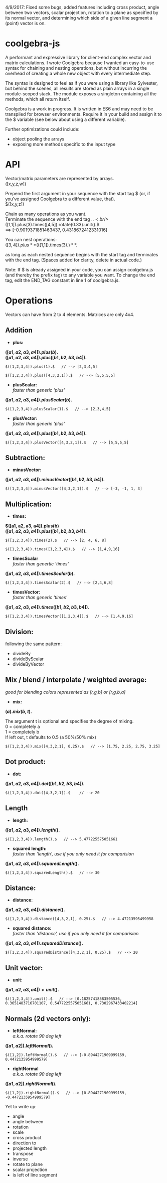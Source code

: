 4/9/2017: Fixed some bugs, added features including cross product, angle between two vectors, scalar projection, rotation to a plane as specified by its normal vector, and determining which side of a given line segment a (point) vector is on.

# coolgebra-js

A performant and expressive library for client-end complex vector and matrix calculations. I wrote Coolgebra because I wanted an easy-to-use syntax for chaining and nesting operations, but without incurring the overhead of creating a whole new object with every intermediate step.

The syntax is designed to feel as if you were using a library like Sylvester, but behind the scenes, all results are stored as plain arrays in a single module-scoped stack. The module exposes a singleton containing all the methods, which all return itself.

Coolgebra is a work in progress. It is written in ES6 and may need to be transpiled for browser environments. Require it in your build and assign it to the $ variable (see below about using a different variable).

Further optimizations could include:
- object pooling the arrays
- exposing more methods specific to the input type

# API

Vector/matrix parameters are represented by arrays.
<br/>([x,y,z,w])
  
Prepend the first argument in your sequence with the start tag $ (or, if you've assigned Coolgebra to a different value, that).
<br/>$([x,y,z])

Chain as many operations as you want.
<br/>Terminate the sequence with the end tag .$.
<br/>$([1,1]).plus(3).times([4,5]).rotate(0.33).unit().$
<br/>==> [-0.9019371851463437, 0.4318672412331016]

You can nest operations:
<br/>$([3,4]).plus  **($([1,1]).times(3).$)**  .$

as long as each nested sequence begins with the start tag and terminates with the end tag.
(Spaces added for clarity, delete in actual code.)

Note: If $ is already assigned in your code, you can assign coolgebra.js (and thereby the prefix tag) to any variable you want. To change the end tag, edit the END_TAG constant in line 1 of coolgebra.js.

# Operations

Vectors can have from 2 to 4 elements. Matrices are only 4x4.

**Addition**
---

- **plus:**

**$([a1, a2, a3, a4]).plus(b).$  
$([a1, a2, a3, a4]).plus([b1, b2, b3, b4]).$**

`$([1,2,3,4]).plus(1).$  
   // --> [2,3,4,5]`
   
`$([1,2,3,4]).plus([4,3,2,1]).$  
   // --> [5,5,5,5]`

- **plusScalar:**  
*faster than generic 'plus'*

**$([a1, a2, a3, a4]).plusScalar(b).$**

`$([1,2,3,4]).plusScalar(1).$  
   // --> [2,3,4,5]  `

- **plusVector:**  
   *faster than generic 'plus'*

**$([a1, a2, a3, a4]).plus([b1, b2, b3, b4]).$**
   
`$([1,2,3,4]).plusVector([4,3,2,1]).$  
   // --> [5,5,5,5] ` 
   
**Subtraction:**
---

- **minusVector:**

**$([a1, a2, a3, a4]).minusVector([b1, b2, b3, b4]).$**

`$([1,2,3,4]).minusVector([4,3,2,1]).$  
   // --> [-3, -1, 1, 3]`

**Multiplication:**
---

- **times:**

**$([a1, a2, a3, a4]).plus(b)  
$([a1, a2, a3, a4]).plus([b1, b2, b3, b4]).$**

`$([1,2,3,4]).times(2).$  
   // --> [2, 4, 6, 8]`
   
`$([1,2,3,4]).times([1,2,3,4]).$  
   // --> [1,4,9,16]`
   
- **timesScalar**  
*faster than genertic 'times'*
   
**$([a1, a2, a3, a4]).timesScalar(b).$**

`$([1,2,3,4]).timesScalar(2).$  
   // --> [2,4,6,8]  `
 
- **timesVector:**  
   *faster than generic 'times'*

**$([a1, a2, a3, a4]).times([b1, b2, b3, b4]).$** 
 
`$([1,2,3,4]).timesVector([1,2,3,4]).$  
   // --> [1,4,9,16]  `
   
**Division:**
---

following the same pattern:
- divideBy
- divideByScalar
- divideByVector

**Mix / blend / interpolate / weighted average:**
---
*good for blending colors represented as [r,g,b] or [r,g,b,a]*

- **mix:**

**$(a).mix(b, t).$**  

The argument t is optional and specifies the degree of mixing.  
0 = completely a  
1 = completely b  
If left out, t defaults to 0.5 (a 50%/50% mix)  

`$([1,2,3,4]).mix([4,3,2,1], 0.25).$  
   // --> [1.75, 2.25, 2.75, 3.25]`

**Dot product:**
---

- **dot:**

**$([a1, a2, a3, a4]).dot([b1, b2, b3, b4]).$**

`$([1,2,3,4]).dot([4,3,2,1]).$   
   // --> 20`

**Length**
---

- **length:**

**$([a1, a2, a3, a4]).length().$**

`$([1,2,3,4]).length().$  
   // --> 5.477225575051661`
   
- **squared length:**  
*faster than 'length', use if you only need it for comparision*

**$([a1, a2, a3, a4]).squaredLength().$**   
   
`$([1,2,3,4]).squaredLength().$  
   // --> 30  `
   
**Distance:**
---
   
- **distance:**

**$([a1, a2, a3, a4]).distance().$**

`$([1,2,3,4]).distance([4,3,2,1], 0.25).$  
   // --> 4.47213595499958`
   
- **squared distance:**  
*faster than 'distance', use if you only need it for comparision*

**$([a1, a2, a3, a4]).squaredDistance().$**

`$([1,2,3,4]).squaredDistance([4,3,2,1], 0.25).$  
   // --> 20  `
   
**Unit vector:**
---

- **unit:**

**$([a1, a2, a3, a4])>unit().$**
   
`$([1,2,3,4]).unit().$  
   // --> [0.18257418583505536, 0.3651483716701107, 0.5477225575051661, 0.7302967433402214]`

**Normals (2d vectors only):**
---

- **leftNormal:**  
*a.k.a. rotate 90 deg left*


**$([a1, a2]).leftNormal().$**

`$([1,2]).leftNormal().$  
   // --> [-0.8944271909999159, 0.4472135954999579]`
   
- **rightNormal**  
*a.k.a. rotate 90 deg left*
   
**$([a1, a2]).rightNormal().$**

`$([1,2]).rightNormal().$  
   // --> [0.8944271909999159, -0.4472135954999579]`

   
Yet to write up:  
- angle
- angle between
- rotation
- scale
- cross product
- direction to
- projected length
- transpose
- inverse
- rotate to plane
- scalar projection
- is left of line segment
